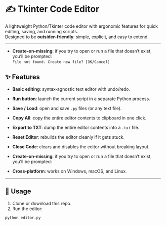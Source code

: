 # ✍️ Tkinter Code Editor

A lightweight Python/Tkinter code editor with ergonomic features for quick editing, saving, and running scripts.  
Designed to be **outsider‑friendly**: simple, explicit, and easy to extend.

---
- **Create‑on‑missing**: if you try to open or run a file that doesn’t exist, you’ll be prompted:  
  `File not found. Create new file? [OK/Cancel]`


## ✨ Features

- **Basic editing**: syntax‑agnostic text editor with undo/redo.
- **Run button**: launch the current script in a separate Python process.
- **Save / Load**: open and save `.py` files (or any text file).
- **Copy All**: copy the entire editor contents to clipboard in one click.
- **Export to TXT**: dump the entire editor contents into a `.txt` file.
- **Reset Editor**: rebuilds the editor cleanly if it gets stuck.
- **Close Code**: clears and disables the editor without breaking layout.
- **Create‑on‑missing**: if you try to open or run a file that doesn’t exist, you’ll be prompted:

- **Cross‑platform**: works on Windows, macOS, and Linux.

---

## 🚀 Usage

1. Clone or download this repo.
2. Run the editor:

 ```bash
 python editor.py

